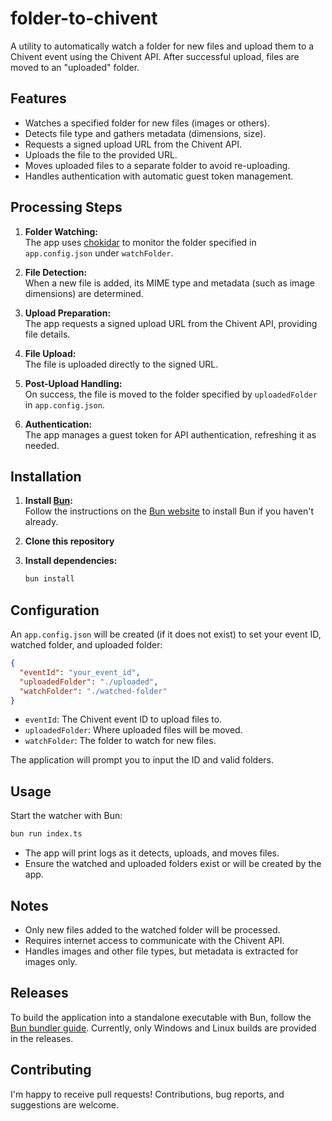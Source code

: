 # folder-to-chivent

A utility to automatically watch a folder for new files and upload them to a Chivent event using the Chivent API. After successful upload, files are moved to an "uploaded" folder.

## Features

- Watches a specified folder for new files (images or others).
- Detects file type and gathers metadata (dimensions, size).
- Requests a signed upload URL from the Chivent API.
- Uploads the file to the provided URL.
- Moves uploaded files to a separate folder to avoid re-uploading.
- Handles authentication with automatic guest token management.

## Processing Steps

1. **Folder Watching:**  
   The app uses [chokidar](https://github.com/paulmillr/chokidar) to monitor the folder specified in `app.config.json` under `watchFolder`.

2. **File Detection:**  
   When a new file is added, its MIME type and metadata (such as image dimensions) are determined.

3. **Upload Preparation:**  
   The app requests a signed upload URL from the Chivent API, providing file details.

4. **File Upload:**  
   The file is uploaded directly to the signed URL.

5. **Post-Upload Handling:**  
   On success, the file is moved to the folder specified by `uploadedFolder` in `app.config.json`.

6. **Authentication:**  
   The app manages a guest token for API authentication, refreshing it as needed.

## Installation

1. **Install [Bun](https://bun.sh/):**  
   Follow the instructions on the [Bun website](https://bun.sh/) to install Bun if you haven't already.

2. **Clone this repository**

3. **Install dependencies:**  
   ```sh
   bun install
   ```

## Configuration

An `app.config.json` will be created (if it does not exist) to set your event ID, watched folder, and uploaded folder:

```json
{
  "eventId": "your_event_id",
  "uploadedFolder": "./uploaded",
  "watchFolder": "./watched-folder"
}
```

- `eventId`: The Chivent event ID to upload files to.
- `uploadedFolder`: Where uploaded files will be moved.
- `watchFolder`: The folder to watch for new files.

The application will prompt you to input the ID and valid folders.

## Usage

Start the watcher with Bun:

```sh
bun run index.ts
```

- The app will print logs as it detects, uploads, and moves files.
- Ensure the watched and uploaded folders exist or will be created by the app.

## Notes

- Only new files added to the watched folder will be processed.
- Requires internet access to communicate with the Chivent API.
- Handles images and other file types, but metadata is extracted for images only.

## Releases

To build the application into a standalone executable with Bun, follow the [Bun bundler guide](https://bun.sh/docs/bundler/executables). Currently, only Windows and Linux builds are provided in the releases.

## Contributing

I'm happy to receive pull requests! Contributions, bug reports, and suggestions are welcome.

